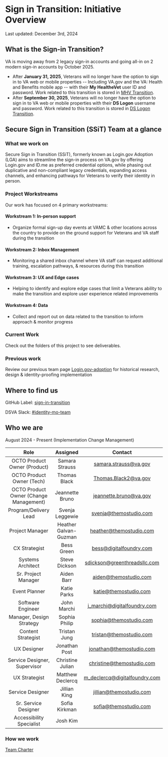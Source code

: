 # Sign in Transition: Initiative Overview

Last updated: December 3rd, 2024

## What is the Sign-in Transition?

VA is moving away from 2 legacy sign-in accounts and going all-in on 2 modern sign-in accounts by October 2025.

* After **January 31, 2025**, Veterans will no longer have the option to sign in to VA web or mobile properties -- Including VA.gov and the VA: Health and Benefits mobile app -- with their **My HealtheVet** user ID and password. Work related to this transition is stored in [MHV Transition](./mhv-transition/README.md).
* After **September 30, 2025**, Veterans will no longer have the option to sign in to VA web or mobile properties with their **DS Logon** username and password. Work related to this transition is stored in [DS Logon Transition](./ds-logon-transition/README.md).

## Secure Sign in Transition (SSiT) Team at a glance

### What we work on
Secure Sign in Transition (SSiT), formerly known as Login.gov Adoption (LGA) aims to streamline the sign-in process on VA.gov by offering Login.gov and ID.me as preferred credential options, while phasing out duplicative and non-compliant legacy credentials, expanding access channels, and enhancing pathways for Veterans to verify their identity in person.

### Project Workstreams
Our work has focused on 4 primary workstreams:

#### Workstream 1: In-person support
* Organize formal sign-up day events at VAMC & other locations across the country to provide on the ground support for Veterans and VA staff during the transition

  
#### Workstream 2: Inbox Management
* Monitoring a shared inbox channel where VA staff can request additional training, escalation pathways, & resources during this transition

  
#### Workstream 3: UX and Edge cases
* Helping to identify and explore edge cases that limit a Veterans ability to make the transition and explore user experience related improvements

  
#### Workstream 4: Data
* Collect and report out on data related to the transition to inform approach & monitor progress


### Current Work
Check out the folders of this project to see deliverables.


### Previous work
Review our previous team page [Login.gov-adoption](https://github.com/department-of-veterans-affairs/va.gov-team/tree/f7447c688855c6ccf9e962ba143b225845cfac9a/products/login.gov-adoption) for historical research, design & identity-proofing implementation 


## Where to find us
GitHub Label: [sign-in-transition](products/identity/login/sign-in-transition)

DSVA Slack:
[#identity-mo-team](https://dsva.slack.com/archives/C07H09K4UVB)


## Who we are
August 2024 - Present (Implementation Change Management)

|Role|Assigned|Contact|
|:---:|:---:|:---:|
|OCTO Product Owner (Product)|Samara Strauss|samara.strauss@va.gov|
|OCTO Product Owner (Tech)|Thomas Black|Thomas.Black2@va.gov|
|OCTO Product Owner (Change Management)|Jeannette Bruno|jeannette.bruno@va.gov|
|Program/Delivery Lead|Svenja Leggewie|svenja@themostudio.com|svenja.leggewie@va.gov|
|Project Manager|Heather Galvan-Guzman|heather@themostudio.com|heather.galvan@va.gov|
|CX Strategist|Bess Green|bess@digitalfoundry.com|
|Systems Architect| Steve Dickson|sdickson@greenthreadsllc.com|steve.dickson@va.gov|
|Sr. Project Manager|Aiden Barr|aiden@themostudio.com|aiden.barr@va.gov|
|Event Planner|Katie Parks|katie@themostudio.com|
|Software Engineer|John Marchi|j_marchi@digitalfoundry.com|
|Manager, Design Strategy|Sophia Philip|sophia@themostudio.com|sophia.philip@va.gov
|Content Strategist|Tristan Jung|tristan@themostudio.com| tristan.jung@va.gov|
|UX Designer|Jonathan Post|jonathan@themostudio.com|jonathan.post@va.gov|
|Service Designer, Supervisor|Christine Julian|christine@themostudio.com|christine.julian@va.gov|
|UX Strategist|Matthew Declercq|m_declercq@digitalfoundry.com|
|Service Designer|Jillian King|jillian@themostudio.com|jillian.king@va.gov|
|Sr. Service Designer|Sofia Kirkman|sofia@themostudio.com|Sofia.Kirkman@va.gov| 
|Accessibility Specialist|Josh Kim| 
</details>

### How we work
[Team Charter](https://github.com/department-of-veterans-affairs/va.gov-team/tree/master/products/identity/login/sign-in-transition/Program%20Management#:~:text=..-,Norms_and_Expectations.md,-Create%20Norms_and_Expectations.md)
